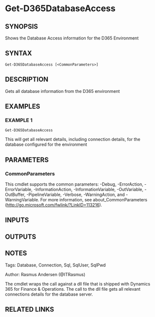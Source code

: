 ﻿---
external help file: d365fo.tools-help.xml
Module Name: d365fo.tools
online version:
schema: 2.0.0
---

# Get-D365DatabaseAccess

## SYNOPSIS
Shows the Database Access information for the D365 Environment

## SYNTAX

```
Get-D365DatabaseAccess [<CommonParameters>]
```

## DESCRIPTION
Gets all database information from the D365 environment

## EXAMPLES

### EXAMPLE 1
```
Get-D365DatabaseAccess
```

This will get all relevant details, including connection details, for the database configured for the environment

## PARAMETERS

### CommonParameters
This cmdlet supports the common parameters: -Debug, -ErrorAction, -ErrorVariable, -InformationAction, -InformationVariable, -OutVariable, -OutBuffer, -PipelineVariable, -Verbose, -WarningAction, and -WarningVariable.
For more information, see about_CommonParameters (http://go.microsoft.com/fwlink/?LinkID=113216).

## INPUTS

## OUTPUTS

## NOTES
Tags: Database, Connection, Sql, SqlUser, SqlPwd

Author: Rasmus Andersen (@ITRasmus)

The cmdlet wraps the call against a dll file that is shipped with Dynamics 365 for Finance & Operations.
The call to the dll file gets all relevant connections details for the database server.

## RELATED LINKS

